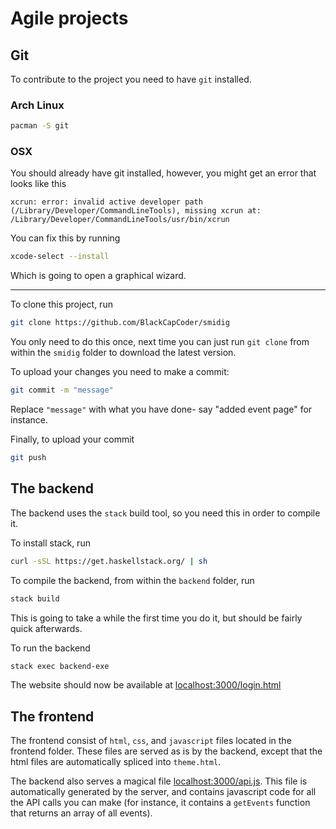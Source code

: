 # Agile projects

## Git

To contribute to the project you need to have `git` installed.

### Arch Linux

```bash
pacman -S git
```

### OSX

You should already have git installed, however, you might get an error that looks like this

```
xcrun: error: invalid active developer path (/Library/Developer/CommandLineTools), missing xcrun at: /Library/Developer/CommandLineTools/usr/bin/xcrun
```

You can fix this by running
```bash
xcode-select --install
```

Which is going to open a graphical wizard.


-----


To clone this project, run
```bash
git clone https://github.com/BlackCapCoder/smidig
```

You only need to do this once, next time you can just run `git clone` from within the `smidig` folder to download the latest version.


To upload your changes you need to make a commit:
```bash
git commit -m "message"
```

Replace `"message"` with what you have done- say "added event page" for instance.


Finally, to upload your commit
```bash
git push
```


## The backend

The backend uses the `stack` build tool, so you need this in order to compile it.

To install stack, run
```bash
curl -sSL https://get.haskellstack.org/ | sh
```

To compile the backend, from within the `backend` folder, run
```bash
stack build
```

This is going to take a while the first time you do it, but should be fairly quick afterwards.

To run the backend
```bash
stack exec backend-exe
```

The website should now be available at [localhost:3000/login.html](localhost:3000/login.html)


## The frontend

The frontend consist of `html`, `css`, and `javascript` files located in the frontend folder. These files are served as is by the backend, except that the html files are automatically spliced into `theme.html`.


The backend also serves a magical file [localhost:3000/api.js](localhost:3000/api.js). This file is automatically generated by the server, and contains javascript code for all the API calls you can make (for instance, it contains a `getEvents` function that returns an array of all events).
